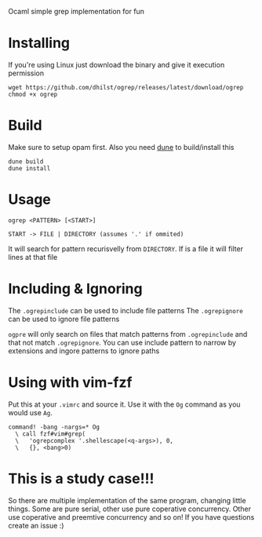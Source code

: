 Ocaml simple grep implementation for fun

# Installing

If you're using Linux just download the binary and give it execution permission

```
wget https://github.com/dhilst/ogrep/releases/latest/download/ogrep
chmod +x ogrep
```

# Build

Make sure to setup opam first. Also you need [dune](https://dune.readthedocs.io/en/stable/) to build/install this


```
dune build
dune install
```

# Usage

```
ogrep <PATTERN> [<START>]

START -> FILE | DIRECTORY (assumes '.' if ommited)
```

It will search for pattern recurisvelly from `DIRECTORY`. If is a file it will
filter lines at that file

# Including & Ignoring

The `.ogrepinclude` can be used to include file patterns
The `.ogrepignore` can be used to ignore file patterns

`ogpre` will only search on files that match patterns from `.ogrepinclude` and
that not match `.ogrepignore`. You can use include pattern to narrow by
extensions and ingore patterns to ignore paths

# Using with vim-fzf

Put this at your `.vimrc` and source it. Use it with the `Og` command as you
would use `Ag`.

```vim
command! -bang -nargs=* Og
  \ call fzf#vim#grep(
  \   'ogrepcomplex '.shellescape(<q-args>), 0,
  \   {}, <bang>0)
```

# This is a study case!!!

So there are multiple implementation of the same program, changing little things. Some
are pure serial, other use pure coperative concurrency. Other use coperative and preemtive
concurrency and so on! If you have questions create an issue :)
